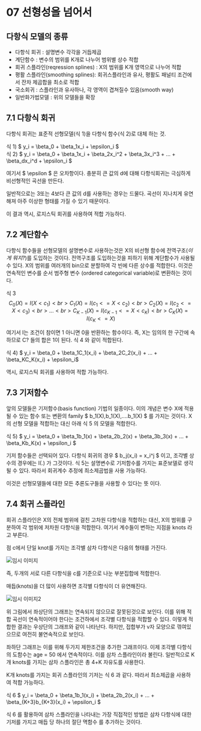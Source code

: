 # 07 선형성을 넘어서

## 다항식 모델의 종류

* 다항식 회귀 : 설명변수 각각을 거듭제곱
* 계단함수 : 변수의 범위를 K개로 나누어 범위별 상수 적합
* 회귀 스플라인(reqression splines) : X의 범위를 K개 영역으로 나누어 적합
* 평활 스플라인(smoothing splines): 회귀스플라인과 유사, 평활도 패널티 조건에서 잔차 제곱합을 최소로 적합
* 국소회귀 : 스플라인과 유사하나, 각 영역이 겹쳐질수 있음(smooth way)
* 일반화가법모델 : 위의 모델들을 확장

## 7.1 다항식 회귀

다항식 회귀는 표준적 선형모델(식 1)을 다항식 함수(식 2)로 대체 하는 것.

식 1) $ y_i = \beta_0 + \beta_1x_i + \epsilon_i $ <br>
식 2) $ y_i = \beta_0 + \beta_1x_i + \beta_2x_i^2 + \beta_3x_i^3 + ... + \beta_dx_i^d + \epsilon_i $ 

여기서 $ \epsilon $ 은 오차항이다. 충분히 큰 값의 d에 대해 다항식회귀는 극심하게 비선형적인 곡선을 만든다.

일반적으로는 3또는 4보다 큰 값의 d를 사용하는 경우는 드물다. 곡선이 지나치게 유연해져 아주 이상한 형태를 가질 수 있기 때문이다.

이 결과 역시, 로지스틱 회귀를 사용하여 적합 가능하다.

## 7.2 계단함수

다항식 함수들을 선형모델의 설명변수로 사용하는것은 X의 비선형 함수에 전역구조(*이게 뭐지?*)를 도입하는 것이다. 
전역구조를 도입하는것을 피하기 위해 계단함수가 사용될 수 있다. X의 범위를 여러개의 bin으로 분할하여 각 빈에 다른 상수를 적합한다.
이것은 연속적인 변수를  순서 범주형 변수 (ordered categorical variable)로 변환하는 것이다.

식 3
$$
    C_0(X) = I(X < c_1)  <br>
    C_1(X) = I(c_1 <= X < c_2) <br>
    C_2(X) = I(c_2 <= X < c_3) <br>
    ... <br>
    C_{K-1}(X) = I(c_{K-1} <= X < c_K) <br>
    C_K(X) = I(c_K <= X)
$$

여기서 I는 조건이 참이면 1 아니면 0을 반환하는 함수이다. 즉, X는 임의의 한 구간에 속하므로 C? 들의 합은 1이 된다.
식 4 와 같이 적합된다.

식 4) $ y_i = \beta_0 + \beta_1C_1(x_i) + \beta_2C_2(x_i) + ... + \beta_KC_K(x_i) + \epsilon_i$
    
역시, 로지스틱 회귀를 사용하여 적합 가능하다.

## 7.3 기저함수 

앞의 모델들은 기저함수(basis function) 기법의 일종이다. 이의 개념은 변수 X에 적용될 수 있는 함수 또는 변환의 family $ b_1(X),b_1(X),....b_1(X) $ 를 가지는 것이다.
X의 선형 모델을 적합하는 대신 아래 식 5 의 모델을 적합한다.

식 5) $ y_i = \beta_0 + \beta_1b_1(x) + \beta_2b_2(x) + \beta_3b_3(x) + ... + \beta_Kb_K(x) + \epsilon_i  $
    
기저 함수들은 선택되어 있다. 다항식 회귀의 경우 $ b_j(x_i) = x_i^j $ 이고, 조각별 상수의 경우에는 I(.) 가 그것이다. 
식 5는 설명변수로 기저함수를 가지는 표준보델로 생각될 수 있다. 따라서 회귀계수 추정에 최소제곱법을 사용 가능하다.

이것은 선형모델들에 대한 모든 추론도구들을 사용할 수 있다는 뜻 이다.

## 7.4 회귀 스플라인

회귀 스플라인은 X의 전체 범위에 걸친 고차원 다항식을 적합하는 대신, X의 범위를 구분하여 각 범위에 저차원 다항식을 적합한다.
여기서 계수들이 변하는 지점을 knots 라고 부른다.

점 c에서 단일 knot를 가지는 조각별 삼차 다항식은 다음의 형태를 가진다.

![임시 이미지](https://mblogthumb-phinf.pstatic.net/20160903_131/je1206_1472908382812DEBlW_PNG/2.png?type=w800)

즉, 두개의 서로 다른 다항식을 c를 기준으로 나눈 부분집합에 적합한다.

매듭(knots)을 더 많이 사용하면 조각별 다항식이 더 유연해진다.

![임시 이미지2](https://postfiles.pstatic.net/20160903_94/je1206_1472908382930KfFin_PNG/3.png?type=w773)

위 그림에서 좌상단의 그래프는 연속되지 않으므로 잘못된것으로 보인다. 이를 위해 적합 곡선이 연속적이어야 한다는 조건하에서 조각별 다항식을 적합할 수 있다.
이렇게 적합한 결과는 우상단의 그래프와 같이 나타난다. 하지만, 접합부가 v자 모양으로 꺾여있으므로 여전히 불연속적으로 보인다. 

좌하단 그래프는 이를 위해 두가지 제한조건을 추가한 그래프이다. 이제 조각별 다항식의 도함수는 age = 50 에서 연속적이다. 이를 삼차 스플라인이라 불린다.
일반적으로 K개 knots를 가지는 삼차 스플라인은 총 4+K 자유도를 사용한다.

K개 knots를 가지는 회귀 스플라인의 기저는 식 6 과 같다. 따라서 최소제곱을 사용하여 적합 가능하다.

식 6 $ y_i = \beta_0 + \beta_1b_1(x_i) + \beta_2b_2(x_i) + ... + \beta_{K+3}b_{K+3}(x_i) + \epsilon_i  $

식 6 를 활용하여 삼차 스플라인을 나타내는 가장 직접적인 방법은 삼차 다항식에 대한 기저를 가지고 매듭 당 하나의 절단 멱함수 를 추가하는 것이다.

